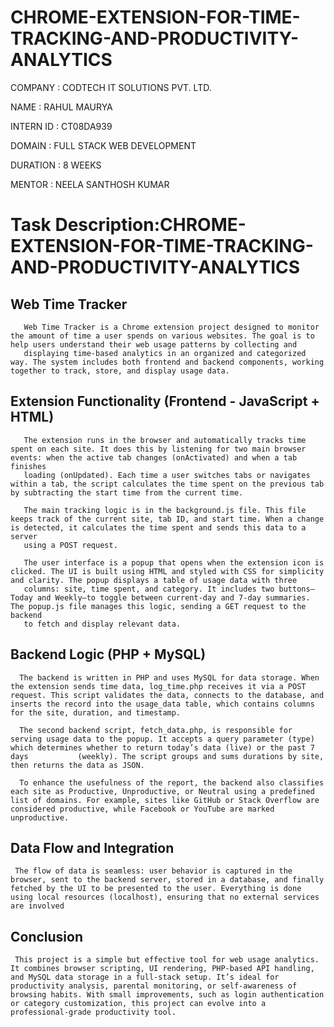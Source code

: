 # CHROME-EXTENSION-FOR-TIME-TRACKING-AND-PRODUCTIVITY-ANALYTICS

  COMPANY : CODTECH IT SOLUTIONS PVT. LTD.

  NAME : RAHUL MAURYA

  INTERN ID : CT08DA939

  DOMAIN : FULL STACK WEB DEVELOPMENT

  DURATION : 8 WEEKS

  MENTOR : NEELA SANTHOSH KUMAR

 # Task Description:CHROME-EXTENSION-FOR-TIME-TRACKING-AND-PRODUCTIVITY-ANALYTICS

  ## Web Time Tracker
       Web Time Tracker is a Chrome extension project designed to monitor the amount of time a user spends on various websites. The goal is to help users understand their web usage patterns by collecting and 
       displaying time-based analytics in an organized and categorized way. The system includes both frontend and backend components, working together to track, store, and display usage data.
  ## Extension Functionality (Frontend - JavaScript + HTML)
       The extension runs in the browser and automatically tracks time spent on each site. It does this by listening for two main browser events: when the active tab changes (onActivated) and when a tab finishes 
       loading (onUpdated). Each time a user switches tabs or navigates within a tab, the script calculates the time spent on the previous tab by subtracting the start time from the current time.

       The main tracking logic is in the background.js file. This file keeps track of the current site, tab ID, and start time. When a change is detected, it calculates the time spent and sends this data to a              server 
       using a POST request.

       The user interface is a popup that opens when the extension icon is clicked. The UI is built using HTML and styled with CSS for simplicity and clarity. The popup displays a table of usage data with three 
       columns: site, time spent, and category. It includes two buttons—Today and Weekly—to toggle between current-day and 7-day summaries. The popup.js file manages this logic, sending a GET request to the backend 
       to fetch and display relevant data.
  ## Backend Logic (PHP + MySQL)
      The backend is written in PHP and uses MySQL for data storage. When the extension sends time data, log_time.php receives it via a POST request. This script validates the data, connects to the database, and          inserts the record into the usage_data table, which contains columns for the site, duration, and timestamp.

      The second backend script, fetch_data.php, is responsible for serving usage data to the popup. It accepts a query parameter (type) which determines whether to return today’s data (live) or the past 7 days           (weekly). The script groups and sums durations by site, then returns the data as JSON.

      To enhance the usefulness of the report, the backend also classifies each site as Productive, Unproductive, or Neutral using a predefined list of domains. For example, sites like GitHub or Stack Overflow are        considered productive, while Facebook or YouTube are marked unproductive.  
  ## Data Flow and Integration
     The flow of data is seamless: user behavior is captured in the browser, sent to the backend server, stored in a database, and finally fetched by the UI to be presented to the user. Everything is done using local resources (localhost), ensuring that no external services are involved
  ## Conclusion
     This project is a simple but effective tool for web usage analytics. It combines browser scripting, UI rendering, PHP-based API handling, and MySQL data storage in a full-stack setup. It’s ideal for productivity analysis, parental monitoring, or self-awareness of browsing habits. With small improvements, such as login authentication or category customization, this project can evolve into a professional-grade productivity tool.
